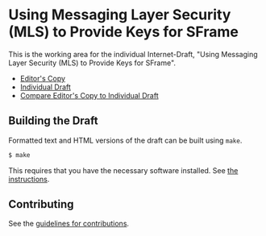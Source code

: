 # Using Messaging Layer Security (MLS) to Provide Keys for SFrame

This is the working area for the individual Internet-Draft, "Using Messaging Layer Security (MLS) to Provide Keys for SFrame".

* [Editor's Copy](https://bifurcation.github.io/sframe-mls/#go.draft-barnes-sframe-mls.html)
* [Individual Draft](https://tools.ietf.org/html/draft-barnes-sframe-mls)
* [Compare Editor's Copy to Individual Draft](https://bifurcation.github.io/sframe-mls/#go.draft-barnes-sframe-mls.diff)

## Building the Draft

Formatted text and HTML versions of the draft can be built using `make`.

```sh
$ make
```

This requires that you have the necessary software installed.  See
[the instructions](https://github.com/martinthomson/i-d-template/blob/master/doc/SETUP.md).


## Contributing

See the
[guidelines for contributions](https://github.com/bifurcation/sframe-mls/blob/main/CONTRIBUTING.md).
